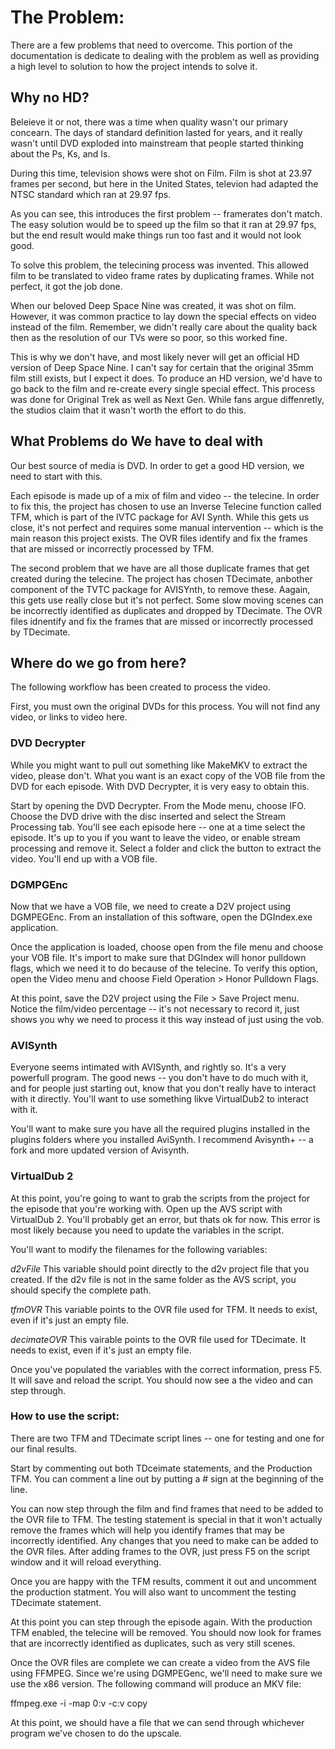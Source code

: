 # The Problem:
There are a few problems that need to overcome.  This portion of the documentation is dedicate to dealing with the problem as well as providing a high level to solution to how the project intends to solve it.


## Why no HD?
Beleieve it or not, there was a time when quality wasn't our primary concearn.  The days of standard definition lasted for years, and it really wasn't until DVD exploded into mainstream that people started thinking about the Ps, Ks, and Is.

During this time, television shows were shot on Film.  Film is shot at 23.97 frames per second, but here in the United States, televion had adapted the NTSC standard which ran at 29.97 fps.

As you can see, this introduces the first problem -- framerates don't match.  The easy solution would be to speed up the film so that it ran at 29.97 fps, but the end result would make things run too fast and it would not look good.

To solve this problem, the telecining process was invented.  This allowed film to be translated to video frame rates by duplicating frames.  While not perfect, it got the job done.

When our beloved Deep Space Nine was created, it was shot on film.  However, it was common practice to lay down the special effects on video instead of the film.  Remember, we didn't really care about the quality back then as the resolution of our TVs were so poor, so this worked fine.

This is why we don't have, and most likely never will get an official HD version of Deep Space Nine.  I can't say for certain that the original 35mm film still exists, but I expect it does.  To produce an HD version, we'd have to go back to the film and re-create every single special effect.  This process was done for Original Trek as well as Next Gen.  While fans argue diffenretly, the studios claim that it wasn't worth the effort to do this.

## What Problems do We have to deal with
Our best source of media is DVD.  In order to get a good HD version, we need to start with this.

Each episode is made up of a mix of film and video -- the telecine.  In order to fix this, the project has chosen to use an Inverse Telecine function called TFM, which is part of the IVTC package for AVI Synth.  While this gets us close, it's not perfect and requires some manual intervention -- which is the main reason this project exists.  The OVR files identify and fix the frames that are missed or incorrectly processed by TFM.

The second problem that we have are all those duplicate frames that get created during the telecine.  The project has chosen TDecimate, anbother component of the TVTC package for AVISYnth, to remove these.  Aagain, this gets use really close but it's not perfect.  Some slow moving scenes can be incorrectly identified as duplicates and dropped by TDecimate.  The OVR files idnentify and fix the frames that are missed or incorrectly processed by TDecimate.

## Where do we go from here?
The following workflow has been created to process the video.  

First, you must own the original DVDs for this process.  You will not find any video, or links to video here.

### DVD Decrypter
While you might want to pull out something like MakeMKV to extract the video, please don't.  What you want is an exact copy of the VOB file from the DVD for each episode.  With DVD Decrypter, it is very easy to obtain this.

Start by opening the DVD Decrypter.  From the Mode menu, choose IFO.  Choose the DVD drive with the disc inserted and select the Stream Processing tab.  You'll see each episode here -- one at a time select the episode.  It's up to you if you want to leave the video, or enable stream processing and remove it.  Select a folder and click the button to extract the video.  You'll end up with a VOB file.

### DGMPGEnc
Now that we have a VOB file, we need to create a D2V project using DGMPEGEnc.  From an installation of this software, open the DGIndex.exe application.

Once the application is loaded, choose open from the file menu and choose your VOB file.  It's import to make sure that DGIndex will honor pulldown flags, which we need it to do because of the telecine.  To verify this option, open the Video menu and choose Field Operation > Honor Pulldown Flags.

At this point, save the D2V project using the File > Save Project menu.  Notice the film/video percentage -- it's not necessary to record it, just shows you why we need to process it this way instead of just using the vob.

### AVISynth
Everyone seems intimated with AVISynth, and rightly so.  It's a very powerfull program.  The good news -- you don't have to do much with it, and for people just starting out, know that you don't really have to interact with it directly.  You'll want to use something likve VirtualDub2 to interact with it.

You'll want to make sure you have all the required plugins installed in the plugins folders where you installed AviSynth.  I recommend Avisynth+ -- a fork and more updated version of Avisynth.

### VirtualDub 2
At this point, you're going to want to grab the scripts from the project for the episode that you're working with.  Open up the AVS script with VirtualDub 2.  You'll probably get an error, but thats ok for now.  This error is most likely because you need to update the variables in the script.

You'll want to modify the filenames for the following variables:

*d2vFile*
This variable should point directly to the d2v project file that you created.  If the d2v file is not in the same folder as the AVS script, you should specify the complete path.

*tfmOVR*
This variable points to the OVR file used for TFM.  It needs to exist, even if it's just an empty file. 

*decimateOVR*
This vairable points to the OVR file used for TDecimate.  It needs to exist, even if it's just an empty file.

Once you've populated the variables with the correct information, press F5.  It will save and reload the script.  You should now see a the video and can step through.

### How to use the script:
There are two TFM and TDecimate script lines -- one for testing and one for our final results.  

Start by commenting out both TDceimate statements, and the Production TFM.  You can comment a line out by putting a # sign at the beginning of the line.

You can now step through the film and find frames that need to be added to the OVR file to TFM.  The testing statement is special in that it won't actually remove the frames which will help you identify frames that may be incorrectly identified.  Any changes that you need to make can be added to the OVR files.  After adding frames to the OVR, just press F5 on the script window and it will reload everything.

Once you are happy with the TFM results, comment it out and uncomment the production statment.  You will also want to uncomment the testing TDecimate statement.

At this point you can step through the episode again.  With the production TFM enabled, the telecine will be removed.  You should now look for frames that are incorrectly identified as duplicates, such as very still scenes.

Once the OVR files are complete we can create a video from the AVS file using FFMPEG.  Since we're using DGMPEGenc, we'll need to make sure we use the x86 version.  The following command will produce an MKV file:

ffmpeg.exe -i <path to avs file> -map 0:v -c:v copy <ouput file.mkv>

At this point, we should have a file that we can send through whichever program we've chosen to do the upscale.